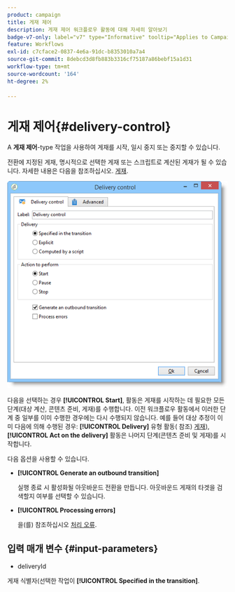```yaml
---
product: campaign
title: 게재 제어
description: 게재 제어 워크플로우 활동에 대해 자세히 알아보기
badge-v7-only: label="v7" type="Informative" tooltip="Applies to Campaign Classic v7 only"
feature: Workflows
exl-id: c7cface2-0837-4e6a-91dc-b8353010a7a4
source-git-commit: 8debcd3d8fb883b3316cf75187a86bebf15a1d31
workflow-type: tm+mt
source-wordcount: '164'
ht-degree: 2%

---
```


# 게재 제어{#delivery-control}



A **게재 제어**-type 작업을 사용하여 게재를 시작, 일시 중지 또는 중지할 수 있습니다.

전환에 지정된 게재, 명시적으로 선택한 게재 또는 스크립트로 계산된 게재가 될 수 있습니다. 자세한 내용은 다음을 참조하십시오. [게재](delivery.md).

![](assets/edit_diffusion_act.png)

다음을 선택하는 경우 **[!UICONTROL Start]**, 활동은 게재를 시작하는 데 필요한 모든 단계(대상 계산, 콘텐츠 준비, 게재)를 수행합니다. 이전 워크플로우 활동에서 이러한 단계 중 일부를 이미 수행한 경우에는 다시 수행되지 않습니다. 예를 들어 대상 추정이 이미 다음에 의해 수행된 경우: **[!UICONTROL Delivery]** 유형 활동( 참조) [게재](delivery.md)), **[!UICONTROL Act on the delivery]** 활동은 나머지 단계(콘텐츠 준비 및 게재)를 시작합니다.

다음 옵션을 사용할 수 있습니다.

* **[!UICONTROL Generate an outbound transition]**

   실행 종료 시 활성화될 아웃바운드 전환을 만듭니다. 아웃바운드 게재의 타겟을 검색할지 여부를 선택할 수 있습니다.

* **[!UICONTROL Processing errors]**

   을(를) 참조하십시오 [처리 오류](monitoring-workflow-execution.md#processing-errors).

## 입력 매개 변수 {#input-parameters}

* deliveryId

게재 식별자(선택한 작업이 **[!UICONTROL Specified in the transition]**.
